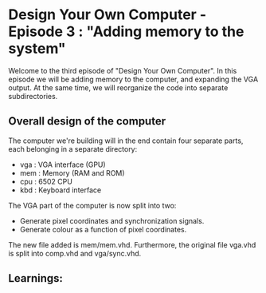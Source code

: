 # Design Your Own Computer - Episode 3 : "Adding memory to the system"

Welcome to the third episode of "Design Your Own Computer". In this
episode we will be adding memory to the computer, and expanding the VGA output.
At the same time, we will reorganize the code into separate subdirectories.

## Overall design of the computer

The computer we're building will in the end contain four separate parts, each belonging in
a separate directory:
* vga : VGA interface (GPU)
* mem : Memory (RAM and ROM)
* cpu : 6502 CPU
* kbd : Keyboard interface

The VGA part of the computer is now split into two:
* Generate pixel coordinates and synchronization signals.
* Generate colour as a function of pixel coordinates.

The new file added is mem/mem.vhd.
Furthermore, the original file vga.vhd is split into comp.vhd and vga/sync.vhd.

## Learnings:

